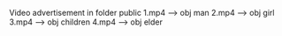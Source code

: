 Video advertisement in folder public
1.mp4 --> obj man
2.mp4 --> obj girl
3.mp4 --> obj children
4.mp4 --> obj elder

